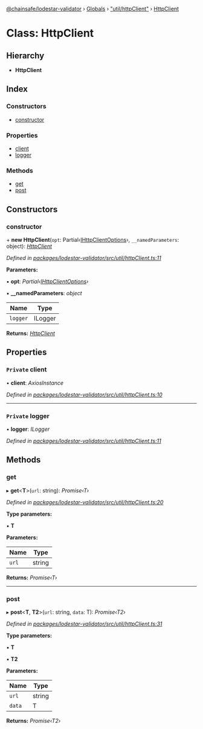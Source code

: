 [@chainsafe/lodestar-validator](../README.md) › [Globals](../globals.md) › ["util/httpClient"](../modules/_util_httpclient_.md) › [HttpClient](_util_httpclient_.httpclient.md)

# Class: HttpClient

## Hierarchy

* **HttpClient**

## Index

### Constructors

* [constructor](_util_httpclient_.httpclient.md#constructor)

### Properties

* [client](_util_httpclient_.httpclient.md#private-client)
* [logger](_util_httpclient_.httpclient.md#private-logger)

### Methods

* [get](_util_httpclient_.httpclient.md#get)
* [post](_util_httpclient_.httpclient.md#post)

## Constructors

###  constructor

\+ **new HttpClient**(`opt`: Partial‹[IHttpClientOptions](../interfaces/_util_httpclient_.ihttpclientoptions.md)›, `__namedParameters`: object): *[HttpClient](_util_httpclient_.httpclient.md)*

*Defined in [packages/lodestar-validator/src/util/httpClient.ts:11](https://github.com/ChainSafe/lodestar/blob/e079784d1/packages/lodestar-validator/src/util/httpClient.ts#L11)*

**Parameters:**

▪ **opt**: *Partial‹[IHttpClientOptions](../interfaces/_util_httpclient_.ihttpclientoptions.md)›*

▪ **__namedParameters**: *object*

Name | Type |
------ | ------ |
`logger` | ILogger |

**Returns:** *[HttpClient](_util_httpclient_.httpclient.md)*

## Properties

### `Private` client

• **client**: *AxiosInstance*

*Defined in [packages/lodestar-validator/src/util/httpClient.ts:10](https://github.com/ChainSafe/lodestar/blob/e079784d1/packages/lodestar-validator/src/util/httpClient.ts#L10)*

___

### `Private` logger

• **logger**: *ILogger*

*Defined in [packages/lodestar-validator/src/util/httpClient.ts:11](https://github.com/ChainSafe/lodestar/blob/e079784d1/packages/lodestar-validator/src/util/httpClient.ts#L11)*

## Methods

###  get

▸ **get**<**T**>(`url`: string): *Promise‹T›*

*Defined in [packages/lodestar-validator/src/util/httpClient.ts:20](https://github.com/ChainSafe/lodestar/blob/e079784d1/packages/lodestar-validator/src/util/httpClient.ts#L20)*

**Type parameters:**

▪ **T**

**Parameters:**

Name | Type |
------ | ------ |
`url` | string |

**Returns:** *Promise‹T›*

___

###  post

▸ **post**<**T**, **T2**>(`url`: string, `data`: T): *Promise‹T2›*

*Defined in [packages/lodestar-validator/src/util/httpClient.ts:31](https://github.com/ChainSafe/lodestar/blob/e079784d1/packages/lodestar-validator/src/util/httpClient.ts#L31)*

**Type parameters:**

▪ **T**

▪ **T2**

**Parameters:**

Name | Type |
------ | ------ |
`url` | string |
`data` | T |

**Returns:** *Promise‹T2›*
